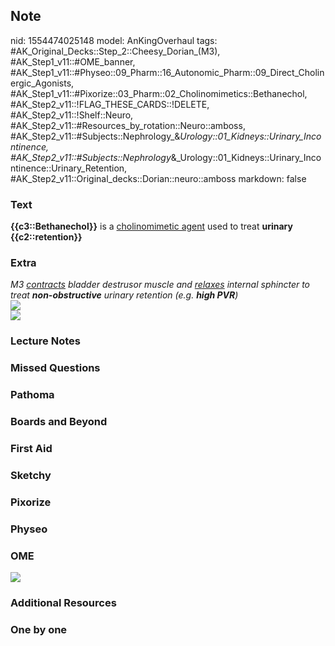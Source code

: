 ## Note
nid: 1554474025148
model: AnKingOverhaul
tags: #AK_Original_Decks::Step_2::Cheesy_Dorian_(M3), #AK_Step1_v11::#OME_banner, #AK_Step1_v11::#Physeo::09_Pharm::16_Autonomic_Pharm::09_Direct_Cholinergic_Agonists, #AK_Step1_v11::#Pixorize::03_Pharm::02_Cholinomimetics::Bethanechol, #AK_Step2_v11::!FLAG_THESE_CARDS::!DELETE, #AK_Step2_v11::!Shelf::Neuro, #AK_Step2_v11::#Resources_by_rotation::Neuro::amboss, #AK_Step2_v11::#Subjects::Nephrology_&_Urology::01_Kidneys::Urinary_Incontinence, #AK_Step2_v11::#Subjects::Nephrology_&_Urology::01_Kidneys::Urinary_Incontinence::Urinary_Retention, #AK_Step2_v11::Original_decks::Dorian::neuro::amboss
markdown: false

### Text
<b>{{c3::Bethanechol}}</b> is a <u>cholinomimetic agent</u> used to
treat <b>urinary {{c2::retention}}</b>

### Extra
<div>
  <i>M3 <u>contracts</u> bladder destrusor muscle and
  <u>relaxes</u> internal sphincter to treat <b>non-obstructive</b>
  urinary retention (e.g. <b>high PVR</b>)</i>
</div>
<div><img src="paste-2171758803156993.jpg"></div>
<div><img src="paste-497228363858409.jpg"></div>

### Lecture Notes


### Missed Questions


### Pathoma


### Boards and Beyond


### First Aid


### Sketchy


### Pixorize


### Physeo


### OME
<div class="ome-widget">
  <a href="https://onlinemeded.org?ref=anki"><img src=
  "_OME_AnkiFlashcards_General_7.png"></a>
</div>

### Additional Resources


### One by one


